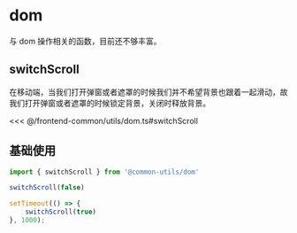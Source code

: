 # dom

与 dom 操作相关的函数，目前还不够丰富。

## switchScroll

在移动端，当我们打开弹窗或者遮罩的时候我们并不希望背景也跟着一起滑动，故我们打开弹窗或者遮罩的时候锁定背景，关闭时释放背景。

<<< @/frontend-common/utils/dom.ts#switchScroll

## 基础使用

```ts
import { switchScroll } from '@common-utils/dom'

switchScroll(false)

setTimeout(() => {
    switchScroll(true)
}, 1000);
```